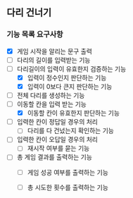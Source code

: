 ## 다리 건너기

### 기능 목록 요구사항 
- [x] 게임 시작을 알리는 문구 출력
- [ ] 다리의 길이를 입력받는 기능
- [ ] 다리길이의 입력이 유효한지 검증하는 기능
  - [x] 입력이 정수인지 판단하는 기능
  - [x] 입력이 0보다 큰지 판단하는 기능
- [ ] 전체 다리를 생성하는 기능
- [ ] 이동할 칸을 입력 받는 기능
  - [x] 이동할 칸이 유효한지 판단하는 기능
- [ ] 입력한 칸이 정답일 경우의 처리
  - [ ] 다리를 다 건넜는지 확인하는 기능
- [ ] 입력한 칸이 오답일 경우의 처리
  - [ ] 재시작 여부를 묻는 기능
- [ ] 총 게임 결과를 출력하는 기능
  - [ ] 게임 성공 여부를 출력하는 기능
  - [ ] 총 시도한 횟수를 출력하는 기능



